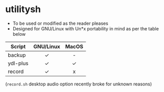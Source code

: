# utilitysh

- To be used or modified as the reader pleases
- Designed for GNU/Linux with Un*x portability in mind as per the table below

| Script      | GNU/Linux | MacOS |
| ----------- | :-------: | :---: |
| backup      | ✓         | -     |
| ydl-plus    | ✓         | ✓     |
| record      | ✓         | x     |

(`record.sh` desktop audio option recently broke for unknown reasons)
